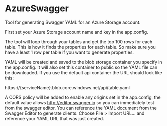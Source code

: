 # AzureSwagger
Tool for generating Swagger YAML for an Azure Storage account.

First set your Azure Storage account name and key in the app.config.

The tool will loop through your tables and get the top 100 rows for each table. This is how it finds the properties for each table. So make sure you have a least 1 row per table if you want to generate properties.

YAML will be created and saved to the blob storage container you specify in the app.config. It will also set this container to public so the YAML file can be downloaded. If you use the default api container the URL should look like this:

https://{serviceName}.blob.core.windows.net/api/table.yaml

A CORS policy will be added to enable any origins set in the app.config, the default value allows http://editor.swagger.io so you can immediately test from the swagger editor. You can reference the YAML document from the Swagger Editor to generate clients. Choose File > Import URL... and reference your YAML URL that was just created.
